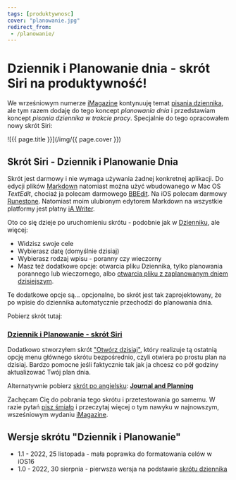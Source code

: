 ```yaml
---
tags: [produktywnosc]
cover: "planowanie.jpg"
redirect_from:
 - /planowanie/
---
```


# Dziennik i Planowanie dnia - skrót Siri na produktywność!

We wrześniowym numerze [iMagazine](/pl/imagazine/) kontynuuję temat [pisania dziennika](/pl/codziennik/), ale tym razem dodaję do tego koncept *planowania dnia* i przedstawiam koncept *pisania dziennika w trakcie pracy*. Specjalnie do tego opracowałem nowy skrót Siri:

<!--More-->

![{{ page.title }}](/img/{{ page.cover }})

## Skrót Siri - Dziennik i Planowanie Dnia

Skrót jest darmowy i nie wymaga używania żadnej konkretnej aplikacji. Do edycji plików [Markdown](/markdown) natomiast można użyć wbudowanego w Mac OS *TextEdit*, chociaż ja polecam darmowego [BBEdit](https://www.barebones.com/products/bbedit/). Na iOS polecam darmowy [Runestone](https://runestone.app). Natomiast moim ulubionym edytorem Markdown na wszystkie platformy jest płatny [iA Writer](https://ia.net/writer).

Oto co się dzieje po uruchomieniu skrótu - podobnie jak w [Dzienniku](/pl/dziennik), ale więcej:

- Widzisz swoje cele
- Wybierasz datę (domyślnie dzisiaj)
- Wybierasz rodzaj wpisu - poranny czy wieczorny
- Masz też dodatkowe opcje: otwarcia pliku Dziennika, tylko planowania porannego lub wieczornego, albo [otwarcia pliku z zaplanowanym dniem dzisiejszym][d].

Te dodatkowe opcje są… opcjonalne, bo skrót jest tak zaprojektowany, że po wpisie do dziennika automatycznie przechodzi do planowania dnia.

Pobierz skrót tutaj:

### [Dziennik i Planowanie - skrót Siri][jp]

Dodatkowo stworzyłem skrót ["Otwórz dzisiaj"][d], który realizuje tą ostatnią opcję menu głównego skrótu bezpośrednio, czyli otwiera po prostu plan na dzisiaj. Bardzo pomocne jeśli faktycznie tak jak ja chcesz co pół godziny aktualizować Twój plan dnia.

Alternatywnie pobierz [skrót po angielsku](/journal22/): **[Journal and Planning][j]**

Zachęcam Cię do pobrania tego skrótu i przetestowania go samemu. W razie pytań [pisz śmiało](/pl/kontakt/) i przeczytaj więcej o tym nawyku w najnowszym, wsześniowym wydaniu [iMagazine](/pl/imagazine/).

## Wersje skrótu "Dziennik i Planowanie"

- 1.1 - 2022, 25 listopada - mała poprawka do formatowania celów w iOS16
- 1.0 - 2022, 30 sierpnia - pierwsza wersja na podstawie [skrótu dziennika](/pl/dziennik)

[j]: https://www.icloud.com/shortcuts/ba98f376fdc04cacb034815eccc7b61f
[jp]: https://www.icloud.com/shortcuts/bc64ceb5e8ac4e6680dc746744304109
[d]: https://www.icloud.com/shortcuts/2a223932634b47b2908c0c715c959437
[n]: https://michael.gratis/nozbe_pl
[np]: https://michael.gratis/nozbepersonal_pl